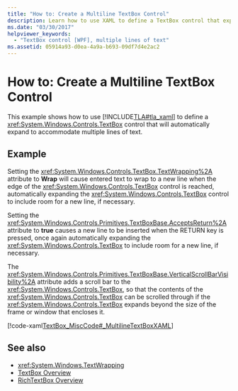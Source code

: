 ```yaml
---
title: "How to: Create a Multiline TextBox Control"
description: Learn how to use XAML to define a TextBox control that expand to accommodate multiple lines of text in a Windows Presentation Foundation application.
ms.date: "03/30/2017"
helpviewer_keywords: 
  - "TextBox control [WPF], multiple lines of text"
ms.assetid: 05914a93-d0ea-4a9a-b693-09df7d4e2ac2
---
```

# How to: Create a Multiline TextBox Control
This example shows how to use [!INCLUDE[TLA#tla_xaml](../../../../includes/tlasharptla-xaml-md.md)] to define a <xref:System.Windows.Controls.TextBox> control that will automatically expand to accommodate multiple lines of text.  
  
## Example  
 Setting the <xref:System.Windows.Controls.TextBox.TextWrapping%2A> attribute to **Wrap** will cause entered text to wrap to a new line when the edge of the <xref:System.Windows.Controls.TextBox> control is reached, automatically expanding the <xref:System.Windows.Controls.TextBox> control to include room for a new line, if necessary.  
  
 Setting the <xref:System.Windows.Controls.Primitives.TextBoxBase.AcceptsReturn%2A> attribute to **true** causes a new line to be inserted when the RETURN key is pressed, once again automatically expanding the <xref:System.Windows.Controls.TextBox> to include room for a new line, if necessary.  
  
 The <xref:System.Windows.Controls.Primitives.TextBoxBase.VerticalScrollBarVisibility%2A> attribute adds a scroll bar to the <xref:System.Windows.Controls.TextBox>, so that the contents of the <xref:System.Windows.Controls.TextBox> can be scrolled through if the <xref:System.Windows.Controls.TextBox> expands beyond the size of the frame or window that encloses it.  
  
 [!code-xaml[TextBox_MiscCode#_MultilineTextBoxXAML](~/samples/snippets/csharp/VS_Snippets_Wpf/TextBox_MiscCode/CSharp/Window1.xaml#_multilinetextboxxaml)]  
  
## See also

- <xref:System.Windows.TextWrapping>
- [TextBox Overview](textbox-overview.md)
- [RichTextBox Overview](richtextbox-overview.md)
